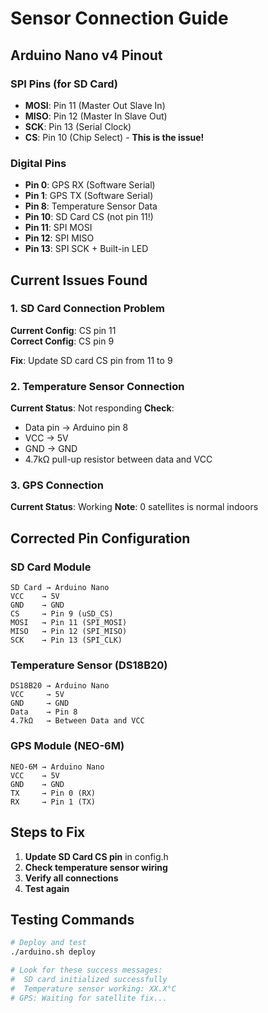 # Sensor Connection Guide

## Arduino Nano v4 Pinout

### SPI Pins (for SD Card)
- **MOSI**: Pin 11 (Master Out Slave In)
- **MISO**: Pin 12 (Master In Slave Out) 
- **SCK**: Pin 13 (Serial Clock)
- **CS**: Pin 10 (Chip Select) - **This is the issue!**

### Digital Pins
- **Pin 0**: GPS RX (Software Serial)
- **Pin 1**: GPS TX (Software Serial)
- **Pin 8**: Temperature Sensor Data
- **Pin 10**: SD Card CS (not pin 11!)
- **Pin 11**: SPI MOSI
- **Pin 12**: SPI MISO
- **Pin 13**: SPI SCK + Built-in LED

## Current Issues Found

### 1. SD Card Connection Problem
**Current Config**: CS pin 11  
**Correct Config**: CS pin 9 

**Fix**: Update SD card CS pin from 11 to 9

### 2. Temperature Sensor Connection
**Current Status**: Not responding
**Check**: 
- Data pin → Arduino pin 8
- VCC → 5V
- GND → GND
- 4.7kΩ pull-up resistor between data and VCC

### 3. GPS Connection
**Current Status**: Working 
**Note**: 0 satellites is normal indoors

## Corrected Pin Configuration

### SD Card Module
```
SD Card → Arduino Nano
VCC    → 5V
GND    → GND
CS     → Pin 9 (uSD_CS)
MOSI   → Pin 11 (SPI_MOSI)
MISO   → Pin 12 (SPI_MISO)
SCK    → Pin 13 (SPI_CLK)
```

### Temperature Sensor (DS18B20)
```
DS18B20 → Arduino Nano
VCC     → 5V
GND     → GND
Data    → Pin 8
4.7kΩ   → Between Data and VCC
```

### GPS Module (NEO-6M)
```
NEO-6M → Arduino Nano
VCC    → 5V
GND    → GND
TX     → Pin 0 (RX)
RX     → Pin 1 (TX)
```

## Steps to Fix

1. **Update SD Card CS pin** in config.h
2. **Check temperature sensor wiring**
3. **Verify all connections**
4. **Test again**

## Testing Commands

```bash
# Deploy and test
./arduino.sh deploy

# Look for these success messages:
#  SD card initialized successfully
#  Temperature sensor working: XX.X°C
# GPS: Waiting for satellite fix...
```
